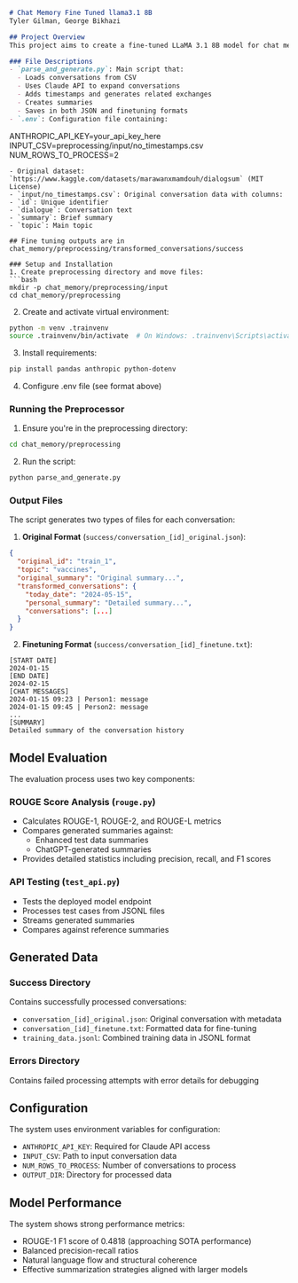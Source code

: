 ```markdown
# Chat Memory Fine Tuned llama3.1 8B
Tyler Gilman, George Bikhazi

## Project Overview
This project aims to create a fine-tuned LLaMA 3.1 8B model for chat memory and summarization. The process involves data preprocessing, training, and encoding to enable the model to understand and generate temporal summaries of conversations.

### File Descriptions
- `parse_and_generate.py`: Main script that:
  - Loads conversations from CSV  
  - Uses Claude API to expand conversations
  - Adds timestamps and generates related exchanges 
  - Creates summaries
  - Saves in both JSON and finetuning formats
- `.env`: Configuration file containing:
  ```
  ANTHROPIC_API_KEY=your_api_key_here
  INPUT_CSV=preprocessing/input/no_timestamps.csv 
  NUM_ROWS_TO_PROCESS=2
  ```
- Original dataset: `https://www.kaggle.com/datasets/marawanxmamdouh/dialogsum` (MIT License)
- `input/no_timestamps.csv`: Original conversation data with columns:
  - `id`: Unique identifier
  - `dialogue`: Conversation text  
  - `summary`: Brief summary
  - `topic`: Main topic

## Fine tuning outputs are in chat_memory/preprocessing/transformed_conversations/success

### Setup and Installation
1. Create preprocessing directory and move files:
```bash
mkdir -p chat_memory/preprocessing/input
cd chat_memory/preprocessing
```

2. Create and activate virtual environment:
```bash
python -m venv .trainvenv
source .trainvenv/bin/activate  # On Windows: .trainvenv\Scripts\activate
```

3. Install requirements:
```bash
pip install pandas anthropic python-dotenv
```

4. Configure .env file (see format above)

### Running the Preprocessor
1. Ensure you're in the preprocessing directory:
```bash 
cd chat_memory/preprocessing
```

2. Run the script:
```bash
python parse_and_generate.py
```

### Output Files
The script generates two types of files for each conversation:

1. **Original Format** (`success/conversation_[id]_original.json`):
```json
{
  "original_id": "train_1",
  "topic": "vaccines", 
  "original_summary": "Original summary...",
  "transformed_conversations": {
    "today_date": "2024-05-15",
    "personal_summary": "Detailed summary...",
    "conversations": [...]
  }
}
```

2. **Finetuning Format** (`success/conversation_[id]_finetune.txt`):
```
[START DATE]
2024-01-15
[END DATE]
2024-02-15
[CHAT MESSAGES]
2024-01-15 09:23 | Person1: message
2024-01-15 09:45 | Person2: message
...
[SUMMARY]
Detailed summary of the conversation history
```

## Model Evaluation
The evaluation process uses two key components:

### ROUGE Score Analysis (`rouge.py`)
- Calculates ROUGE-1, ROUGE-2, and ROUGE-L metrics
- Compares generated summaries against:
  - Enhanced test data summaries
  - ChatGPT-generated summaries 
- Provides detailed statistics including precision, recall, and F1 scores

### API Testing (`test_api.py`)
- Tests the deployed model endpoint
- Processes test cases from JSONL files
- Streams generated summaries
- Compares against reference summaries

## Generated Data

### Success Directory
Contains successfully processed conversations:
- `conversation_[id]_original.json`: Original conversation with metadata
- `conversation_[id]_finetune.txt`: Formatted data for fine-tuning
- `training_data.jsonl`: Combined training data in JSONL format

### Errors Directory
Contains failed processing attempts with error details for debugging

## Configuration
The system uses environment variables for configuration:
- `ANTHROPIC_API_KEY`: Required for Claude API access
- `INPUT_CSV`: Path to input conversation data
- `NUM_ROWS_TO_PROCESS`: Number of conversations to process
- `OUTPUT_DIR`: Directory for processed data

## Model Performance
The system shows strong performance metrics:
- ROUGE-1 F1 score of 0.4818 (approaching SOTA performance)
- Balanced precision-recall ratios
- Natural language flow and structural coherence
- Effective summarization strategies aligned with larger models
```

